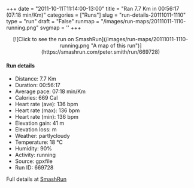 +++
date = "2011-10-11T11:14:00-13:00"
title = "Ran 7.7 Km in 00:56:17 (07:18 min/Km)"
categories = ["Runs"]
slug = "run-details-20111011-1110"
type = "run"
draft = "False"
runmap = "/images/run-maps/20111011-1110-running.png"
svgmap = '<polyline points="15 0, 17 7, 27 15, 43 38, 42 56, 44 64, 28 78, 31 92, 57 100, 60 95, 56 96, 69 85, 73 68, 78 73, 74 88, 80 76, 76 66, 79 73, 73 90, 83 80, 77 69, 80 73, 79 78, 70 95, 81 77, 79 70, 72 94, 86 74, 77 71, 77 80, 72 96, 84 77, 80 75, 76 70, 78 79, 72 96, 78 84, 74 68, 79 69, 79 73, 72 93, 79 79, 77 71, 78 78, 71 97, 79 80, 75 67, 81 70, 70 99, 80 76, 73 68, 51 55, 34 31, 28 16, 22 12">'
+++



<!--more-->

<center>
[![Click to see the run on SmashRun](/images/run-maps/20111011-1110-running.png "A map of this run")](https://smashrun.com/peter.smith/run/669728)
</center>

#### Run details

* Distance: 7.7 Km
* Duration: 00:56:17
* Average pace: 07:18 min/Km
* Calories: 669 Cal
* Heart rate (ave): 136 bpm
* Heart rate (max): 136 bpm
* Heart rate (min): 136 bpm
* Elevation gain: 41 m
* Elevation loss:  m
* Weather: partlycloudy
* Temperature: 18 &deg;C
* Humidity: 90%
* Activity: running
* Source: gpxfile
* Run ID: 669728

Full details at [SmashRun](https://smashrun.com/peter.smith/run/669728)